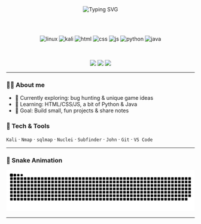 <!-- Banner tengah -->
<div align="center">

  <!-- Efek ngetik warna hijau -->
  <img src="https://readme-typing-svg.demolab.com?font=JetBrains+Mono&size=26&duration=3000&pause=700&color=22C55E&center=true&vCenter=true&width=700&lines=Hi+there%2C+I'm+Nx+Hunter;Bug+Hunter+%7C+Learner+%7C+Gamer;Welcome+to+my+GitHub+profile!" alt="Typing SVG" />

  <br/><br/>

  <!-- Logo tools & languages -->
  <img alt="linux" height="30" src="https://cdn.jsdelivr.net/gh/devicons/devicon/icons/linux/linux-original.svg"/>
  <img alt="kali" height="30" src="https://cdn.jsdelivr.net/gh/devicons/devicon/icons/debian/debian-original.svg"/>
  <img alt="html" height="30" src="https://cdn.jsdelivr.net/gh/devicons/devicon/icons/html5/html5-original.svg"/>
  <img alt="css" height="30" src="https://cdn.jsdelivr.net/gh/devicons/devicon/icons/css3/css3-original.svg"/>
  <img alt="js" height="30" src="https://cdn.jsdelivr.net/gh/devicons/devicon/icons/javascript/javascript-original.svg"/>
  <img alt="python" height="30" src="https://cdn.jsdelivr.net/gh/devicons/devicon/icons/python/python-original.svg"/>
  <img alt="java" height="30" src="https://cdn.jsdelivr.net/gh/devicons/devicon/icons/java/java-original.svg"/>

  <br/><br/>
  <img src="https://img.shields.io/badge/Focus-OSINT-22C55E?style=for-the-badge" />
  <img src="https://img.shields.io/badge/Tools-Kali%20%7C%20Nmap%20%7C%20Sqlmap-22C55E?style=for-the-badge" />
  <img src="https://img.shields.io/badge/Lang-HTML%20%7C%20CSS%20%7C%20JS-22C55E?style=for-the-badge" />

</div>

---

### 🧑‍💻 About me
- 🔭 Currently exploring: bug hunting & unique game ideas  
- 🌱 Learning: HTML/CSS/JS, a bit of Python & Java  
- 🎯 Goal: Build small, fun projects & share notes  

### 🧰 Tech & Tools
`Kali` · `Nmap` · `sqlmap` · `Nuclei` · `Subfinder` · `John` · `Git` · `VS Code`

---

### 🐍 Snake Animation
<div align="center">
  <img src="https://raw.githubusercontent.com/Platane/snk/output/github-contribution-grid-snake-dark.svg" alt="snake animation"/>
</div>

---


